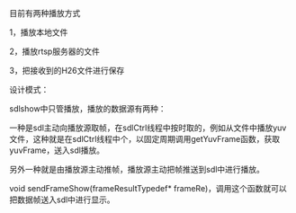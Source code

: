 目前有两种播放方式

1，播放本地文件

2，播放rtsp服务器的文件

3，把接收到的H26文件进行保存

设计模式：

sdlshow中只管播放，播放的数据源有两种：

一种是sdl主动向播放源取帧，在sdlCtrl线程中按时取的，例如从文件中播放yuv文件，这种就是在sdlCtrl线程中个，以固定周期调用getYuvFrame函数，获取yuvFrame，送入sdl播放。

另外一种就是由播放源主动推帧，播放源主动把帧推送到sdl中进行播放。



void sendFrameShow(frameResultTypedef* frameRe)，调用这个函数就可以把数据帧送入sdl中进行显示。





